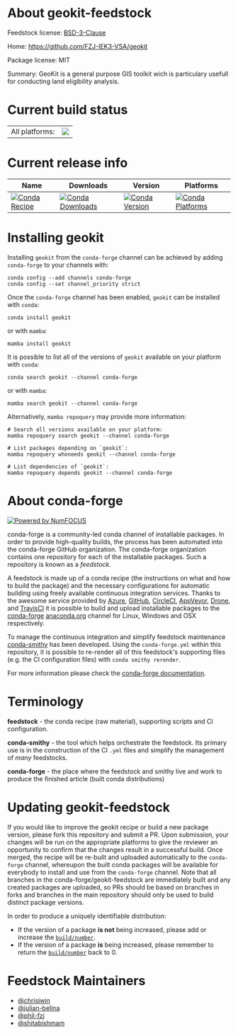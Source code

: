 About geokit-feedstock
======================

Feedstock license: [BSD-3-Clause](https://github.com/conda-forge/geokit-feedstock/blob/main/LICENSE.txt)

Home: https://github.com/FZJ-IEK3-VSA/geokit

Package license: MIT

Summary: GeoKit is a general purpose GIS toolkit wich is particulary usefull for conducting land eligibility analysis.

Current build status
====================


<table><tr><td>All platforms:</td>
    <td>
      <a href="https://dev.azure.com/conda-forge/feedstock-builds/_build/latest?definitionId=16021&branchName=main">
        <img src="https://dev.azure.com/conda-forge/feedstock-builds/_apis/build/status/geokit-feedstock?branchName=main">
      </a>
    </td>
  </tr>
</table>

Current release info
====================

| Name | Downloads | Version | Platforms |
| --- | --- | --- | --- |
| [![Conda Recipe](https://img.shields.io/badge/recipe-geokit-green.svg)](https://anaconda.org/conda-forge/geokit) | [![Conda Downloads](https://img.shields.io/conda/dn/conda-forge/geokit.svg)](https://anaconda.org/conda-forge/geokit) | [![Conda Version](https://img.shields.io/conda/vn/conda-forge/geokit.svg)](https://anaconda.org/conda-forge/geokit) | [![Conda Platforms](https://img.shields.io/conda/pn/conda-forge/geokit.svg)](https://anaconda.org/conda-forge/geokit) |

Installing geokit
=================

Installing `geokit` from the `conda-forge` channel can be achieved by adding `conda-forge` to your channels with:

```
conda config --add channels conda-forge
conda config --set channel_priority strict
```

Once the `conda-forge` channel has been enabled, `geokit` can be installed with `conda`:

```
conda install geokit
```

or with `mamba`:

```
mamba install geokit
```

It is possible to list all of the versions of `geokit` available on your platform with `conda`:

```
conda search geokit --channel conda-forge
```

or with `mamba`:

```
mamba search geokit --channel conda-forge
```

Alternatively, `mamba repoquery` may provide more information:

```
# Search all versions available on your platform:
mamba repoquery search geokit --channel conda-forge

# List packages depending on `geokit`:
mamba repoquery whoneeds geokit --channel conda-forge

# List dependencies of `geokit`:
mamba repoquery depends geokit --channel conda-forge
```


About conda-forge
=================

[![Powered by
NumFOCUS](https://img.shields.io/badge/powered%20by-NumFOCUS-orange.svg?style=flat&colorA=E1523D&colorB=007D8A)](https://numfocus.org)

conda-forge is a community-led conda channel of installable packages.
In order to provide high-quality builds, the process has been automated into the
conda-forge GitHub organization. The conda-forge organization contains one repository
for each of the installable packages. Such a repository is known as a *feedstock*.

A feedstock is made up of a conda recipe (the instructions on what and how to build
the package) and the necessary configurations for automatic building using freely
available continuous integration services. Thanks to the awesome service provided by
[Azure](https://azure.microsoft.com/en-us/services/devops/), [GitHub](https://github.com/),
[CircleCI](https://circleci.com/), [AppVeyor](https://www.appveyor.com/),
[Drone](https://cloud.drone.io/welcome), and [TravisCI](https://travis-ci.com/)
it is possible to build and upload installable packages to the
[conda-forge](https://anaconda.org/conda-forge) [anaconda.org](https://anaconda.org/)
channel for Linux, Windows and OSX respectively.

To manage the continuous integration and simplify feedstock maintenance
[conda-smithy](https://github.com/conda-forge/conda-smithy) has been developed.
Using the ``conda-forge.yml`` within this repository, it is possible to re-render all of
this feedstock's supporting files (e.g. the CI configuration files) with ``conda smithy rerender``.

For more information please check the [conda-forge documentation](https://conda-forge.org/docs/).

Terminology
===========

**feedstock** - the conda recipe (raw material), supporting scripts and CI configuration.

**conda-smithy** - the tool which helps orchestrate the feedstock.
                   Its primary use is in the construction of the CI ``.yml`` files
                   and simplify the management of *many* feedstocks.

**conda-forge** - the place where the feedstock and smithy live and work to
                  produce the finished article (built conda distributions)


Updating geokit-feedstock
=========================

If you would like to improve the geokit recipe or build a new
package version, please fork this repository and submit a PR. Upon submission,
your changes will be run on the appropriate platforms to give the reviewer an
opportunity to confirm that the changes result in a successful build. Once
merged, the recipe will be re-built and uploaded automatically to the
`conda-forge` channel, whereupon the built conda packages will be available for
everybody to install and use from the `conda-forge` channel.
Note that all branches in the conda-forge/geokit-feedstock are
immediately built and any created packages are uploaded, so PRs should be based
on branches in forks and branches in the main repository should only be used to
build distinct package versions.

In order to produce a uniquely identifiable distribution:
 * If the version of a package **is not** being increased, please add or increase
   the [``build/number``](https://docs.conda.io/projects/conda-build/en/latest/resources/define-metadata.html#build-number-and-string).
 * If the version of a package **is** being increased, please remember to return
   the [``build/number``](https://docs.conda.io/projects/conda-build/en/latest/resources/define-metadata.html#build-number-and-string)
   back to 0.

Feedstock Maintainers
=====================

* [@chrisjwin](https://github.com/chrisjwin/)
* [@julian-belina](https://github.com/julian-belina/)
* [@phil-fzj](https://github.com/phil-fzj/)
* [@shitabishmam](https://github.com/shitabishmam/)


<!-- dummy commit to enable rerendering -->

